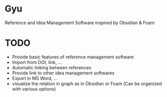 # Gyu
Reference and Idea Management Software inspired by Obsidian &amp; Foam

# TODO
* Provide basic features of reference management software
* Import from DOI, link, ...
* Automatic linking between references
* Provide link to other idea management softwares
* Export in MS Word, ...
* visualize the relation in graph as in Obsidian or Foam (Can be organized with various options)

